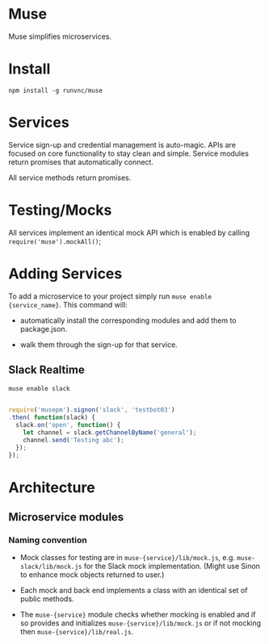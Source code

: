 # Muse

Muse simplifies microservices.

# Install

`npm install -g runvnc/muse`

# Services

Service sign-up and credential management is auto-magic.
APIs are focused on core functionality to stay clean and 
simple.   Service modules return promises that automatically
connect.

All service methods return promises.

# Testing/Mocks

All services implement an identical mock API which is enabled
by calling `require('muse').mockAll()`;

# Adding Services

To add a microservice to your project simply run
`muse enable {service_name}`. This command will:

* automatically install the corresponding modules and add 
them to package.json.

* walk them through the sign-up for that service.

## Slack Realtime

```shell
muse enable slack
```

```javascript
                                                                  
require('musepm').signon('slack', 'testbot03')
.then( function(slack) {   
  slack.on('open', function() {
    let channel = slack.getChannelByName('general');
    channel.send('Testing abc');
  });                                                             
});                                                               
```

# Architecture

## Microservice modules

### Naming convention

* Mock classes for testing are in `muse-{service}/lib/mock.js`, 
e.g. `muse-slack/lib/mock.js` for the Slack mock implementation.  (Might use Sinon to enhance mock objects returned to user.)

* Each mock and back end implements a class with an identical 
set of public methods. 

* The `muse-{service}` module checks whether mocking is enabled
and if so provides and initializes `muse-{service}/lib/mock.js` 
or if not mocking then `muse-{service}/lib/real.js`. 

